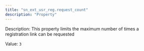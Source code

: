 ```yaml
---
title: "sn_ext_usr_reg.request_count"
description: "Property"
---
```


Description: This property limits the maximum number of times a registration link can be requested

Value: `3`